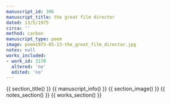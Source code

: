 ```yaml
---
manuscript_id: 396
manuscript_title: the great film director
dated: 13/5/1975
circa: ''
method: carbon
manuscript_type: poem
image: poem1975-05-13-the_great_film_director.jpg
notes: null
works_included:
- work_id: 3170
  altered: 'no'
  edited: 'no'
---
```


{{ section_title() }}
{{ manuscript_info() }}
{{ section_image() }}
{{ notes_section() }}
{{ works_section() }}
